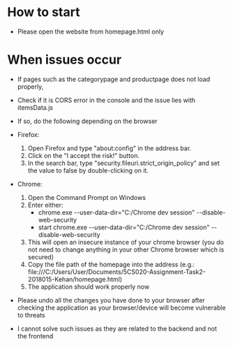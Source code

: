 # How to start
- Please open the website from homepage.html only

# When issues occur
- If pages such as the categorypage and productpage does not load properly,
- Check if it is CORS error in the console and the issue lies with itemsData.js
- If so, do the following depending on the browser
- Firefox:
	1. Open Firefox and type "about:config" in the address bar.
	2. Click on the "I accept the risk!" button.
	3. In the search bar, type "security.fileuri.strict_origin_policy" and set the value to false by double-clicking on it.

- Chrome:
	1. Open the Command Prompt on Windows
	2. Enter either:
		- chrome.exe --user-data-dir="C:/Chrome dev session" --disable-web-security
		- start chrome.exe --user-data-dir="C:/Chrome dev session" --disable-web-security
	3. This will open an insecure instance of your chrome browser (you do not need to change anything in your other Chrome browser which is secured)
	4. Copy the file path of the homepage into the address (e.g.: file:///C:/Users/User/Documents/5CS020-Assignment-Task2-2018015-Kehan/homepage.html)
	5. The application should work properly now

- Please undo all the changes you have done to your browser after checking the application as your browser/device will become vulnerable to threats
- I cannot solve such issues as they are related to the backend and not the frontend
